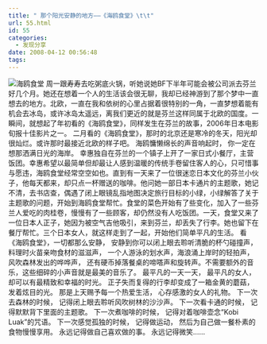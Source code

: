 ```yaml
---
title: " 那个阳光安静的地方——《海鸥食堂》\t\t"
url: 55.html
id: 55
categories:
  - 发现分享
date: 2008-04-12 00:56:48
tags:
---
```


![海鸥食堂](../../../images/2008/04/hai1.jpg) 周一跟寿寿去吃粥底火锅，听她说她BF下半年可能会被公司派去芬兰好几个月。她还在想着一个人的生活该会很无聊，我却已经神游到了那个梦中一直想去的地方。北欧，一直在我和依树的心里占据着很特别的一角，一直梦想着能有机会去冰岛，或许冰岛太遥远，离我们更近的就是芬兰这样同属于北欧的国度。一瞬间，就想起了年初看的《海鸥食堂》，同样发生在芬兰的故事，2006年日本电影旬报十佳影片之一。 二月看的《海鸥食堂》，那时的北京还是寒冷的冬天，阳光却很灿烂。或许那时最接近北欧的样子吧。 海鸥慵懒绵长的声音响起时， 你一定在想那洒满日光的海岸。 幸惠独自在芬兰的一个镇子上开了一家日式小餐厅，主营饭团。幸惠希望以最简单但却最让人感到温暖的传统手卷留住客人的心，只可惜事与愿违，海鸥食堂经常空空如也。直到有一天来了一位很迷恋日本文化的芬兰小伙子，他每天都来，却只点一杯赠送的咖啡。他问她一部日本卡通片的主题歌，她记不清，去书店查，偶遇了闭上眼镜乱指地图决定旅行目标的小绿，小绿解答了关于主题歌的问题，开始到海鸥食堂帮忙。食堂的菜色开始有了些变化，加入了一些芬兰人爱吃的肉桂卷，慢慢有了一些顾客，却仍然没有人吃饭团。一天，食堂又来了一位日本人正子，她因为被空气吉他吸引，来到芬兰，却丢失了行李。她也留下在餐厅帮忙。三个日本女人，就这样走到了一起，开始他们简单平凡的生活。 看《海鸥食堂》，一切都那么安静， 安静到你可以闭上眼去聆听清脆的杯勺碰撞声， 料理时火苗亲吻食材的滋滋声， 一个人游泳的划水声，海浪涌上岸时的轻拍声， 风吹森林发出的哗哗声， 还有硬币掉落餐桌的啼嗒声和旋转声。不需要额外的音乐，这些细碎的小声音就是最美的音乐了。 最平凡的一天一天， 最平凡的女人， 却可以有最精致和幸福的时光。 正子失而复得的行李却变成了一箱金黄的蘑菇， 发着炫目的光。 那是上天赐予每一个热爱生活， 心存感激的女人的礼物。 下一次去森林的时候， 记得闭上眼去聆听风吹树林的沙沙声。 下一次看卡通的时候， 记得默默背下里面的主题歌。 下一次煮咖啡的时候， 记得对着咖啡壶念“Kobi Luak”的咒语。 下一次感觉孤独的时候， 记得做运动， 然后为自己做一餐朴素的食物慢慢享用。 永远记得做自己喜欢做的事。 永远记得微笑……